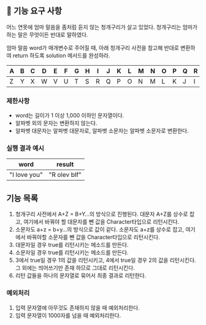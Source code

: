## 🚀 기능 요구 사항

어느 연못에 엄마 말씀을 좀처럼 듣지 않는 청개구리가 살고 있었다. 청개구리는 엄마가 하는 말은 무엇이든 반대로 말하였다.

엄마 말씀 word가 매개변수로 주어질 때, 아래 청개구리 사전을 참고해 반대로 변환하여 return 하도록 solution 메서드를 완성하라.

| A | B | C | D | E | F | G | H | I | J | K | L | M | N | O | P | Q | R | S | T | U | V | W | X | Y | Z |
| --- | --- | --- | --- | --- | --- | --- | --- | --- | --- | --- | --- | --- | --- | --- | --- | --- | --- | --- | --- | --- | --- | --- | --- | --- | --- |
| Z | Y | X | W | V | U | T | S | R | Q | P | O | N | M | L | K | J | I | H | G | F | E | D | C | B | A |

### 제한사항

- word는 길이가 1 이상 1,000 이하인 문자열이다.
- 알파벳 외의 문자는 변환하지 않는다.
- 알파벳 대문자는 알파벳 대문자로, 알파벳 소문자는 알파벳 소문자로 변환한다.

### 실행 결과 예시

| word | result |
| --- | --- |
| "I love you" | "R olev blf" |

## 기능 목록
1. 청개구리 사전에서 A+Z = B+Y…의 방식으로 진행된다. 대문자 A+Z를 상수로 잡고, 여기에서 바꿔야 할 대문자를 뺀 값을 Character타입으로 리턴시킨다.
2. 소문자도 a+z = b+y…의 방식으로 값이 같다. 소문자도 a+z를 상수로 잡고, 여기에서 바꿔야할 소문자를 뺀 값을 Character타입으로 리턴시킨다.
3. 대문자일 경우 true를 리턴시키는 메소드를 만든다.
4. 소문자일 경우 true를 리턴시키는 메소드를 만든다.
5. 3에서 true일 경우 1의 값을 리턴시키고, 4에서 true일 경우 2의 값을 리턴시킨다. 그 외에는 띄어쓰기만 존재 하므로 그대로 리턴시킨다.
6. 리턴 값들을 하나의 문자열로 묶어서 최종 결과로 리턴한다. 

### 예외처리
1. 입력 문자열에 아무것도 존재하지 않을 때 예외처리한다. 
2. 입력 문자열이 1000자를 넘을 때 예외처리한다. 